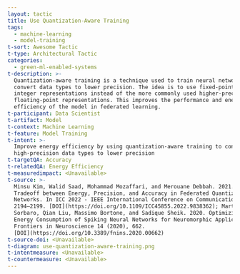 ```yaml
---
layout: tactic
title: Use Quantization-Aware Training
tags:
  - machine-learning
  - model-training
t-sort: Awesome Tactic
t-type: Architectural Tactic
categories:
  - green-ml-enabled-systems
t-description: >-
  Quantization-aware training is a technique used to train neural networks to
  convert data types to lower precision. The idea is to use fixed-point or
  integer representations instead of the more commonly used higher-precision
  floating-point representations. This improves the performance and energy
  efficiency of the model in federated learning.
t-participant: Data Scientist
t-artifact: Model
t-context: Machine Learning
t-feature: Model Training
t-intent: >-
  Improve energy efficiency by using quantization-aware training to convert
  high-precision data types to lower precision
t-targetQA: Accuracy
t-relatedQA: Energy Efficiency
t-measuredimpact: <Unavailable>
t-source: >-
  Minsu Kim, Walid Saad, Mohammad Mozaffari, and Merouane Debbah. 2021. On the
  Tradeoff between Energy, Precision, and Accuracy in Federated Quantized Neural
  Networks. In ICC 2022 - IEEE International Conference on Communications.
  2194–2199. [DOI](https://doi.org/10.1109/ICC45855.2022.9838362); Martino
  Sorbaro, Qian Liu, Massimo Bortone, and Sadique Sheik. 2020. Optimizing the
  Energy Consumption of Spiking Neural Networks for Neuromorphic Applications.
  Frontiers in Neuroscience 14 (2020), 662.
  [DOI](https://doi.org/10.3389/fnins.2020.00662)
t-source-doi: <Unavailable>
t-diagram: use-quantization-aware-training.png
t-intentmeasure: <Unavailable>
t-countermeasure: <Unavailable>
---
```


